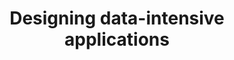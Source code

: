 ---
title: Designing data-intensive applications
link: https://bookshop.org/p/books/designing-data-intensive-applications-the-big-ideas-behind-reliable-scalable-and-maintainable-systems-martin-kleppmann/7861564?ean=9781449373320
authors:  Martin Kleppmann
---